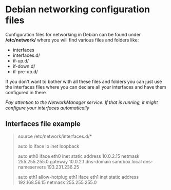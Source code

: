 # Debian networking configuration files

Configuration files for networking in Debian can be found under 
**/etc/network/** where you will find various files and folders like:

* interfaces
* interfaces.d/
* if-up.d/
* if-down.d/
* if-pre-up.d/

If you don't want to bother with all these files and folders you can just use 
the interfaces files where you can declare all your interfaces and have them 
configured in there

*Pay attention to the NetworkManager service. If that is running, it might 
configure your interfaces automatically*


## Interfaces file example

> source /etc/network/interfaces.d/*
> 
> auto lo
> iface lo inet loopback
> 
> auto eth0
> iface eth0 inet static
>	address 10.0.2.15
>	netmask 255.255.255.0
>	gateway 10.0.2.1 
>	dns-domain sandbox.local
>	dns-nameservers 193.231.236.25
>
> auto eth1
> allow-hotplug eth1
> iface eth1 inet static
>	address 192.168.56.15
>	netmask 255.255.255.0

